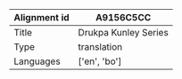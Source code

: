|Alignment id | A9156C5CC
| --- | --- 
|Title | Drukpa Kunley Series 
|Type | translation
|Languages | ['en', 'bo']